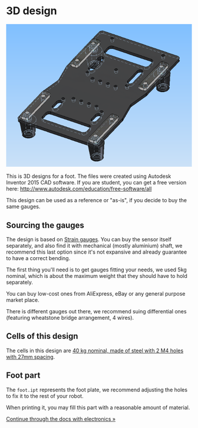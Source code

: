 # 3D design

![3d](../docs/3d.png)

This is 3D designs for a foot. The files were created using Autodesk Inventor
2015 CAD software. If you are student, you can get a free version here:
http://www.autodesk.com/education/free-software/all

This design can be used as a reference or "as-is", if you decide to buy the
same gauges.

## Sourcing the gauges

The design is based on [Strain gauges](https://en.wikipedia.org/wiki/Strain_gauge).
You can buy the sensor itself separately, and also find it with mechanical
(mostly aluminium) shaft, we recommend this last option since it's not expansive
and already guarantee to have a correct bending.

The first thing you'll need is to get gauges fitting your needs, we used 5kg
nominal, which is about the maximum weight that they should have to hold
separately.

You can buy low-cost ones from AliExpress,
eBay or any general purpose market place.

There is different gauges out there, we recommend suing
differential ones (featuring wheatstone bridge arrangement, 4 wires). 

## Cells of this design

The cells in this design are [40 kg nominal, made of steel with 2 M4 holes with
27mm spacing](https://www.aliexpress.com/item/2-pc-40kg-Portable-weighing-sensor-weight-sensor-micro-bridge/32717418536.html).

## Foot part

The `foot.ipt` represents the foot plate, we recommend adjusting
the holes to fix it to the rest of your robot.

When printing it, you may fill this part with a reasonable amount of material.

[Continue through the docs with electronics »](../electronics)

